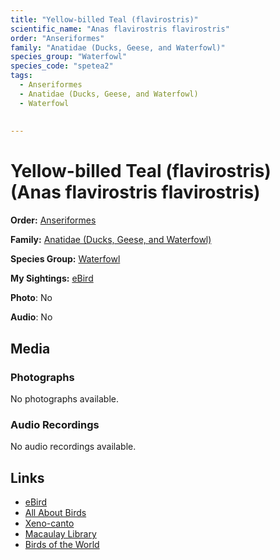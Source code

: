 ```yaml
---
title: "Yellow-billed Teal (flavirostris)"
scientific_name: "Anas flavirostris flavirostris"
order: "Anseriformes"
family: "Anatidae (Ducks, Geese, and Waterfowl)"
species_group: "Waterfowl"
species_code: "spetea2"
tags: 
  - Anseriformes
  - Anatidae (Ducks, Geese, and Waterfowl)
  - Waterfowl
  
  
---
```


# Yellow-billed Teal (flavirostris) (Anas flavirostris flavirostris)

**Order:** [Anseriformes](/tags/anseriformes)

**Family:** [Anatidae (Ducks, Geese, and Waterfowl)](/tags/anatidae-ducks-geese-and-waterfowl)

**Species Group:** [Waterfowl](/tags/waterfowl)

**My Sightings:** [eBird](https://ebird.org/lifelist?r=world&time=life&spp=spetea2)

**Photo**: No 

**Audio**: No

## Media
### Photographs
No photographs available.

### Audio Recordings
No audio recordings available.

## Links
* [eBird](https://ebird.org/species/spetea2) 
* [All About Birds](https://www.allaboutbirds.org/guide/spetea2) 
* [Xeno-canto](https://www.xeno-canto.org/species/anas-flavirostris-flavirostris) 
* [Macaulay Library](https://search.macaulaylibrary.org/catalog?taxonCode=spetea2&sort=rating_rank_desc)
* [Birds of the World](https://birdsoftheworld.org/bow/species/spetea2)
